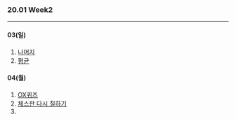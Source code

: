 ### 20.01 Week2

-------

#### 03(일)

1. [나머지](https://www.acmicpc.net/problem/3052)
2. [평균](https://www.acmicpc.net/problem/1546)



#### 04(월)

1. [OX퀴즈](https://www.acmicpc.net/problem/8958)
2. [체스판 다시 칠하기](https://www.acmicpc.net/problem/1018)
3. 

